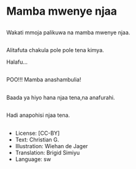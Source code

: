 # Mamba mwenye njaa

##
Wakati mmoja palikuwa
na mamba mwenye
njaa.

##
Alitafuta chakula pole
pole tena kimya.

Halafu...

##
POO!!!
Mamba anashambulia!

##
Baada ya hiyo hana
njaa tena,na anafurahi.

##
Hadi anapohisi njaa
tena.

##
* License: [CC-BY]
* Text: Christian G.
* Illustration: Wiehan de Jager
* Translation: Brigid Simiyu
* Language: sw
